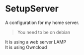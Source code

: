 # SetupServer

A configuration for my home server.

> You need to be on debian

It is using a web server LAMP<br>
It is using Owncloud
